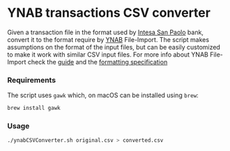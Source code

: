 # YNAB transactions CSV converter

Given a transaction file in the format used by [Intesa San Paolo](https://www.intesasanpaolo.com/) bank, convert it to the format require by [YNAB](https://youneedabudget.com/) File-Import.
The script makes assumptions on the format of the input files, but can be easily customized to make it work with similar CSV input files.
For more info about YNAB File-Import check the [guide](https://support.youneedabudget.com/en_us/file-based-import-a-guide-Bkj4Sszyo) and the [formatting specification](https://support.youneedabudget.com/en_us/formatting-a-csv-file-an-overview-BJvczkuRq)

### Requirements

The script uses `gawk` which, on macOS can be installed using `brew`:

```sh
brew install gawk
```

### Usage

```sh
./ynabCSVConverter.sh original.csv > converted.csv
```
